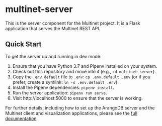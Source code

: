# multinet-server

This is the server component for the Multinet project. It is a Flask application
that serves the Multinet REST API.

## Quick Start

To get the server up and running in dev mode:

1. Ensure that you have Python 3.7 and Pipenv installed on your system.
2. Check out this repository and move into it (e.g., `cd multinet-server`).
3. Copy the `.env.default` file to `.env`: `cp .env.default .env` (or if you
   prefer, create a symlink: `ln -s .env.default .env`).
4. Install the Pipenv dependencies: `pipenv install`.
5. Run the server application: `pipenv run serve`.
6. Visit http://localhost:5000 to ensure that the server is working.

For further details, including how to set up the ArangoDB server and the
Multinet client and visualization applications, please see the [full
documentation](https://multinet-app.readthedocs.io).
